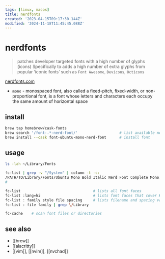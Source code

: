```yaml
---
tags: [linux, macos]
title: nerdfonts
created: '2023-04-15T09:17:30.144Z'
modified: '2024-11-18T11:45:45.088Z'
---
```


# nerdfonts

> patches developer targeted fonts with a high number of glyphs (icons)
> Specifically to adds a high number of extra glyphs from popular ‘iconic fonts’ such as `Font Awesome`, `Devicons`, `Octicons`

[nerdfonts.com](https://www.nerdfonts.com/)

- `mono` - monospaced font, also called a fixed-pitch, fixed-width, or non-proportional font, is a font whose letters and characters each occupy the same amount of horizontal space

## install

```sh
brew tap homebrew/cask-fonts
brew search '/font-.*-nerd-font/'                   # list available nerdfonts
brew install --cask font-ubuntu-mono-nerd-font      # install font
```

## usage

```sh
ls -lah ~/Library/Fonts

fc-list | grep -v "/System" | column -t -s:
/PATH/TO/Library/Fonts/Ubuntu Mono Bold Italic Nerd Font Complete Mono.ttf: UbuntuMono Nerd Font Mono:style=Bold Italic
#                                                                          └─────────────────────────┘

fc-list                                 # lists all font faces
fc-list :lang=hi                        # lists font faces that cover Hindi. 
fc-list : family style file spacing     # lists filename and spacing value for each font face. '':'' is an empty pattern that matches all fonts
fc-list : file family | grep \/Library

fc-cache    # scan font files or directories
```


## see also

- [[brew]]
- [[alacritty]]
- [[vim]], [[nvim]], [[nvchad]]
